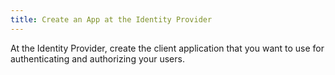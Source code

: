 ```yaml
---
title: Create an App at the Identity Provider
---
```

At the Identity Provider, create the client application that you want to use for authenticating and authorizing your users.

<StackSnippet snippet="appatidp" />

<NextSectionLink/>
